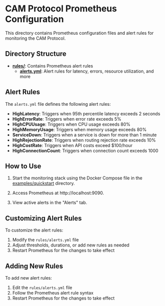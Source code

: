 # CAM Protocol Prometheus Configuration

This directory contains Prometheus configuration files and alert rules for monitoring the CAM Protocol.

## Directory Structure

- **[rules/](./rules/)**: Contains Prometheus alert rules
  - **[alerts.yml](./rules/alerts.yml)**: Alert rules for latency, errors, resource utilization, and more

## Alert Rules

The `alerts.yml` file defines the following alert rules:

- **HighLatency**: Triggers when 95th percentile latency exceeds 2 seconds
- **HighErrorRate**: Triggers when error rate exceeds 5%
- **HighCPUUsage**: Triggers when CPU usage exceeds 80%
- **HighMemoryUsage**: Triggers when memory usage exceeds 80%
- **ServiceDown**: Triggers when a service is down for more than 1 minute
- **HighRejectionRate**: Triggers when routing rejection rate exceeds 10%
- **HighCostRate**: Triggers when API costs exceed $100/hour
- **HighConnectionCount**: Triggers when connection count exceeds 1000

## How to Use

1. Start the monitoring stack using the Docker Compose file in the [examples/quickstart](../../examples/quickstart) directory.

2. Access Prometheus at http://localhost:9090.

3. View active alerts in the "Alerts" tab.

## Customizing Alert Rules

To customize the alert rules:

1. Modify the `rules/alerts.yml` file
2. Adjust thresholds, durations, or add new rules as needed
3. Restart Prometheus for the changes to take effect

## Adding New Rules

To add new alert rules:

1. Edit the `rules/alerts.yml` file
2. Follow the Prometheus alert rule syntax
3. Restart Prometheus for the changes to take effect
